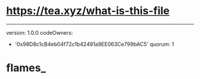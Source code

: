 # https://tea.xyz/what-is-this-file
---
version: 1.0.0
codeOwners:
  - '0x98D8c1cB4eb04f72c1b42491a9EE063Ce799bAC5'
quorum: 1
# flames_
